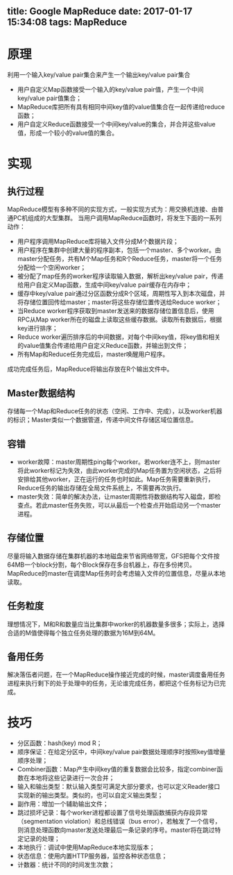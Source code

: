 title: Google MapReduce
date: 2017-01-17 15:34:08
tags: MapReduce
---

# 原理
利用一个输入key/value pair集合来产生一个输出key/value pair集合
* 用户自定义Map函数接受一个输入的key/value pair值，产生一个中间key/value pair值集合；
* MapReduce库把所有具有相同中间key值的value值集合在一起传递给reduce函数；
* 用户自定义Reduce函数接受一个中间key/value的集合，并合并这些value值，形成一个较小的value值的集合。

# 实现

## 执行过程
MapReduce模型有多种不同的实现方式，一般实现方式为：用交换机连接、由普通PC机组成的大型集群。
当用户调用MapReduce函数时，将发生下面的一系列动作：
* 用户程序调用MapReduce库将输入文件分成M个数据片段；
* 用户程序在集群中创建大量的程序副本，包括一个master、多个worker。由master分配任务，共有M个Map任务和R个Reduce任务，master将一个任务分配给一个空闲worker；
* 被分配了map任务的worker程序读取输入数据，解析出key/value pair，传递给用户自定义Map函数，生成中间key/value pair缓存在内存中；
* 缓存中key/value pair通过分区函数分成R个区域，周期性写入到本次磁盘，并将存储位置回传给master；master将这些存储位置传送给Reduce worker；
* 当Reduce worker程序获取到master发送来的数据存储位置信息后，使用RPC从Map worker所在的磁盘上读取这些缓存数据。读取所有数据后，根据key进行排序；
* Reduce worker遍历排序后的中间数据，对每个中间key值，将key值和相关的value值集合传递给用户自定义Reduce函数，并输出到文件；
* 所有Map和Reduce任务完成后，master唤醒用户程序。

成功完成任务后，MapReduce将输出存放在R个输出文件中。

## Master数据结构
存储每一个Map和Reduce任务的状态（空闲、工作中、完成），以及worker机器的标识；Master类似一个数据管道，传递中间文件存储区域位置信息。

## 容错
* worker故障：master周期性ping每个worker。若worker连不上，则master将此worker标记为失效，由此worker完成的Map任务置为空闲状态，之后将安排给其他worker，正在运行的任务也时如此。Map任务需要重新执行，Reduce任务的输出存储在全局文件系统上，不需要再次执行。
* master失效：简单的解决办法，让master周期性将数据结构写入磁盘，即检查点。若此master任务失败，可以从最后一个检查点开始启动另一个master进程。

## 存储位置
尽量将输入数据存储在集群机器的本地磁盘来节省网络带宽，GFS把每个文件按64MB一个block分割，每个Block保存在多台机器上，存在多份拷贝。MapReduce的master在调度Map任务时会考虑输入文件的位置信息，尽量从本地读取。

## 任务粒度
理想情况下，M和R和数量应当比集群中worker的机器数量多很多；实际上，选择合适的M值使得每个独立任务处理的数据为16M到64M。

## 备用任务
解决落伍者问题，在一个MapReduce操作接近完成的时候，master调度备用任务进程来执行剩下的处于处理中的任务，无论谁完成任务，都把这个任务标记为已完成。

# 技巧
* 分区函数：hash(key) mod R；
* 顺序保证：在给定分区中，中间key/value pair数据处理顺序时按照key值增量顺序处理；
* Combiner函数：Map产生中间key值的重复数据会比较多，指定combiner函数在本地将这些记录进行一次合并；
* 输入和输出类型：默认输入类型可满足大部分要求，也可以定义Reader接口实现新的输出类型。类似的，也可以自定义输出类型；
* 副作用：增加一个辅助输出文件；
* 跳过损坏记录：每个worker进程都设置了信号处理函数捕获内存段异常（segmentation violation）和总线错误（bus error），若触发了一个信号，则消息处理函数向master发送处理最后一条记录的序号。master将在跳过特定记录的处理；
* 本地执行：调试中使用MapReduce本地实现版本；
* 状态信息：使用内置HTTP服务器，监控各种状态信息；
* 计数器：统计不同的时间发生次数；